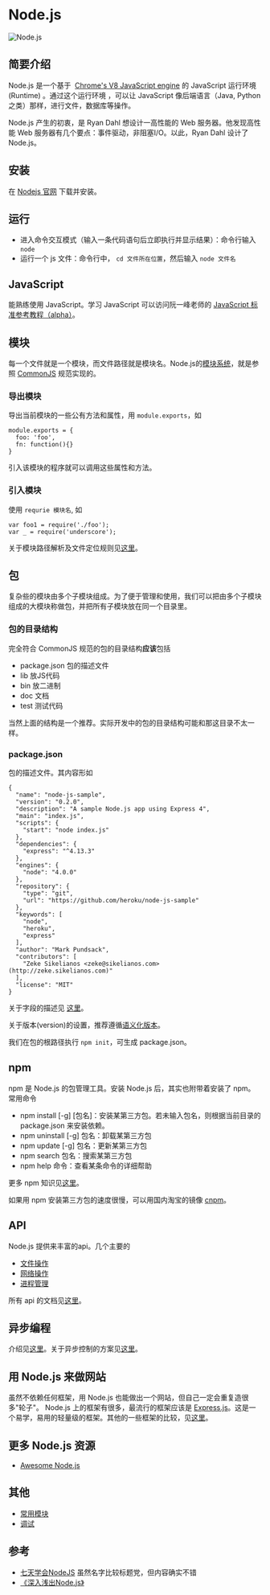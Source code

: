 # Node.js
![Node.js](http://upload-images.jianshu.io/upload_images/16777-1d67f95e3dacdb09.png?imageMogr2/auto-orient/strip%7CimageView2/2/w/1240)

## 简要介绍
Node.js 是一个基于  [Chrome's V8 JavaScript engine](https://developers.google.com/v8/) 的 JavaScript 运行环境(Runtime) 。通过这个运行环境 ，可以让 JavaScript 像后端语言（Java, Python 之类）那样，进行文件，数据库等操作。

Node.js 产生的初衷，是 Ryan Dahl 想设计一高性能的 Web 服务器。他发现高性能 Web 服务器有几个要点：事件驱动，非阻塞I/O。以此，Ryan Dahl 设计了 Node.js。

## 安装
在 [Nodejs 官网](http://nodejs.org/download/) 下载并安装。

## 运行
* 进入命令交互模式（输入一条代码语句后立即执行并显示结果）：命令行输入 `node`
* 运行一个 js 文件：命令行中， `cd 文件所在位置`，然后输入 `node 文件名`

## JavaScript
能熟练使用 JavaScript。学习 JavaScript 可以访问阮一峰老师的 [JavaScript 标准参考教程（alpha）](http://javascript.ruanyifeng.com/)。

## 模块
每一个文件就是一个模块，而文件路径就是模块名。Node.js的[模块系统](http://nodejs.org/docs/latest/api/modules.html)，就是参照 [CommonJS](http://wiki.commonjs.org/wiki/Modules/1.1) 规范实现的。

### 导出模块
导出当前模块的一些公有方法和属性，用 `module.exports`，如
```
module.exports = {
  foo: 'foo',
  fn: function(){}
}
```

引入该模块的程序就可以调用这些属性和方法。

### 引入模块
使用 `requrie 模块名`, 如
```
var foo1 = require('./foo');
var _ = require('underscore');

```

关于模块路径解析及文件定位规则见[这里](http://yijiebuyi.com/blog/233d515e69e9b44067ee7e6372fd9747.html)。


## 包
复杂些的模块由多个子模块组成。为了便于管理和使用，我们可以把由多个子模块组成的大模块称做包，并把所有子模块放在同一个目录里。

### 包的目录结构
完全符合 CommonJS 规范的包的目录结构**应该**包括
* package.json 包的描述文件
* lib 放JS代码
* bin 放二进制
* doc 文档
* test 测试代码

当然上面的结构是一个推荐。实际开发中的包的目录结构可能和那这目录不太一样。

### package.json
包的描述文件。其内容形如
```
{
  "name": "node-js-sample",
  "version": "0.2.0",
  "description": "A sample Node.js app using Express 4",
  "main": "index.js",
  "scripts": {
    "start": "node index.js"
  },
  "dependencies": {
    "express": "^4.13.3"
  },
  "engines": {
    "node": "4.0.0"
  },
  "repository": {
    "type": "git",
    "url": "https://github.com/heroku/node-js-sample"
  },
  "keywords": [
    "node",
    "heroku",
    "express"
  ],
  "author": "Mark Pundsack",
  "contributors": [
    "Zeke Sikelianos <zeke@sikelianos.com> (http://zeke.sikelianos.com)"
  ],
  "license": "MIT"
}
```
关于字段的描述见 [这里](https://docs.npmjs.com/files/package.json)。

关于版本(version)的设置，推荐遵循[语义化版本](http://semver.org/lang/zh-CN/)。

我们在包的根路径执行 `npm init`，可生成 package.json。


## npm
npm 是 Node.js 的包管理工具。安装 Node.js 后，其实也附带着安装了 npm。常用命令
* npm install [-g] [包名]：安装某第三方包。若未输入包名，则根据当前目录的 package.json 来安装依赖。
* npm uninstall [-g] 包名：卸载某第三方包
* npm update [-g] 包名：更新某第三方包
* npm search 包名：搜索某第三方包
* npm help 命令：查看某条命令的详细帮助

更多 npm 知识见[这里](https://docs.npmjs.com/)。

如果用 npm 安装第三方包的速度很慢，可以用国内淘宝的镜像 [cnpm](http://npm.taobao.org/)。

## API
Node.js 提供来丰富的api。几个主要的
* [文件操作](https://nqdeng.github.io/7-days-nodejs/#3)
* [网络操作](https://nqdeng.github.io/7-days-nodejs/#4)
* [进程管理](https://nqdeng.github.io/7-days-nodejs/#5)

所有 api 的文档见[这里](https://nodejs.org/api/)。


## 异步编程
介绍见[这里](https://nqdeng.github.io/7-days-nodejs/#6)。关于异步控制的方案见[这里](http://www.zhihu.com/question/25413141)。

## 用 Node.js 来做网站
虽然不依赖任何框架，用 Node.js 也能做出一个网站，但自己一定会重复造很多"轮子"。
Node.js 上的框架有很多，最流行的框架应该是 [Express.js](http://expressjs.com/en/index.html)。这是一个易学，易用的轻量级的框架。其他的一些框架的比较，见[这里](https://segmentfault.com/a/1190000002421718)。

## 更多 Node.js 资源
* [Awesome Node.js](https://github.com/sindresorhus/awesome-nodejs)

## 其他
* [常用模块](modules.md)
* [调试](debugger.md)

## 参考
* [七天学会NodeJS](https://nqdeng.github.io/7-days-nodejs/) 虽然名字比较标题党，但内容确实不错
* [《深入浅出Node.js》](https://book.douban.com/subject/25768396/)

